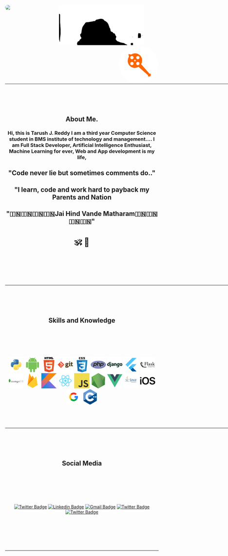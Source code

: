 <!-- <div align='center'> <img align='center' src="FILE-2020-10-03-15-51-14-unscreen.gif" width="280"></div> -->
<!-- <div style="height: 90px;"></div> -->
<img align='left' style="border-radius: 90px" src="https://media.giphy.com/media/llarwdtFqG63IlqUR1/giphy.gif" width="130">
<div align='center'>
<img  src="FILE-2020-10-03-15-51-14-unscreen.gif" width="280">
<img align='right' style="border-radius: 90px" src="C60526BE-EB92-4926-AAD4-5E6F169EF121_4_5005_c.jpeg" width="130"></div>
<div style="height: 60px;"></div>

<hr width="900px">
<div style="height: 60px;"></div>
<h2 align='center'  color='red'> About Me.</h2>
<h3 align='center'  color='red'> Hi, this is Tarush J. Reddy I am a third year Computer Science student in  BMS institute of technology and management.... I am  Full Stack Developer, Artificial Intelligence Enthusiast, Machine Learning for ever, Web and App development is my life,
 </h3>



 <h2 align='center'>"Code never lie but sometimes comments do.."</h2>

 <h2 align='center'>"I learn, code and work hard to payback my Parents and Nation</h2>

 <h2 align='center'>"🇮🇳🇮🇳🇮🇳🇮🇳Jai Hind Vande Matharam🇮🇳🇮🇳🇮🇳🇮🇳"</h2>
<h1 align='center'>🕉 🧿</h1>
<div style="height: 90px;"></div>








<hr width="900px">
<div style="height: 60px;"></div>
<h2 align='center'  color='red'> Skills and Knowledge</h2>

<div style="height: 90px;"></div>

<div align='center'>
<div align='center'>
        <code><img height="50" width="50"
                        src="https://raw.githubusercontent.com/github/explore/80688e429a7d4ef2fca1e82350fe8e3517d3494d/topics/python/python.png"></code>
        <code><img height="50" width="50"
                        src="https://raw.githubusercontent.com/github/explore/80688e429a7d4ef2fca1e82350fe8e3517d3494d/topics/android/android.png"></code>
        <code><img height="50" width="50"
                        src="https://raw.githubusercontent.com/github/explore/80688e429a7d4ef2fca1e82350fe8e3517d3494d/topics/html/html.png"></code>
        <code><img height="50" width="50"
                        src="https://raw.githubusercontent.com/github/explore/80688e429a7d4ef2fca1e82350fe8e3517d3494d/topics/git/git.png"></code>
        <code><img height="50" width="50"
                        src="https://raw.githubusercontent.com/github/explore/80688e429a7d4ef2fca1e82350fe8e3517d3494d/topics/css/css.png"></code>
        <code><img height="50" width="50"
                        src="https://raw.githubusercontent.com/github/explore/80688e429a7d4ef2fca1e82350fe8e3517d3494d/topics/php/php.png"></code>
        <code><img height="50" width="50"
                        src="https://raw.githubusercontent.com/github/explore/80688e429a7d4ef2fca1e82350fe8e3517d3494d/topics/django/django.png"></code>
        <code><img height="50" width="50"
                        src="https://raw.githubusercontent.com/github/explore/80688e429a7d4ef2fca1e82350fe8e3517d3494d/topics/flutter/flutter.png"></code>
        <code><img height="50" width="50"
                        src="https://raw.githubusercontent.com/github/explore/80688e429a7d4ef2fca1e82350fe8e3517d3494d/topics/flask/flask.png"></code>
        <code><img height="50" width="50"
                        src="https://raw.githubusercontent.com/github/explore/80688e429a7d4ef2fca1e82350fe8e3517d3494d/topics/mongodb/mongodb.png"></code>
        <code><img height="50" width="50"
                        src="https://raw.githubusercontent.com/github/explore/80688e429a7d4ef2fca1e82350fe8e3517d3494d/topics/firebase/firebase.png"></code>
        <code><img height="50" width="50"
                        src="https://raw.githubusercontent.com/github/explore/80688e429a7d4ef2fca1e82350fe8e3517d3494d/topics/kotlin/kotlin.png"></code>
        <code><img height="50" width="50"
                        src="https://raw.githubusercontent.com/github/explore/80688e429a7d4ef2fca1e82350fe8e3517d3494d/topics/react/react.png"></code>
        <code><img height="50" width="50"
                        src="https://raw.githubusercontent.com/github/explore/80688e429a7d4ef2fca1e82350fe8e3517d3494d/topics/javascript/javascript.png"></code>
        <code><img height="50" width="50"
                        src="https://raw.githubusercontent.com/github/explore/80688e429a7d4ef2fca1e82350fe8e3517d3494d/topics/nodejs/nodejs.png"></code>
        <code><img height="50" width="50"
                        src="https://raw.githubusercontent.com/github/explore/80688e429a7d4ef2fca1e82350fe8e3517d3494d/topics/vue/vue.png"></code>
        <code><img height="50" width="50"
                        src="https://raw.githubusercontent.com/github/explore/80688e429a7d4ef2fca1e82350fe8e3517d3494d/topics/java/java.png"></code>
        <code><img height="50" width="50"
                        src="https://raw.githubusercontent.com/github/explore/80688e429a7d4ef2fca1e82350fe8e3517d3494d/topics/ios/ios.png"></code>
        <code><img height="50" width="50"
                        src="https://raw.githubusercontent.com/github/explore/80688e429a7d4ef2fca1e82350fe8e3517d3494d/topics/google/google.png"></code>
        <code><img height="50" width="50"
                        src="https://raw.githubusercontent.com/github/explore/80688e429a7d4ef2fca1e82350fe8e3517d3494d/topics/cpp/cpp.png"></code>
</div>
<div style="height: 60px;"></div>

<hr width="900px">
<div style="height: 60px;"></div>
<h2 align='center'  color='red'> Social Media</h2>

<div style="height: 90px;"></div>

<div align='center'>

[![Twitter Badge](https://img.shields.io/badge/tarushjreddy-%231DA1F2.svg?&style=for-the-badge&logo=twitter&logoColor=white&link=https://twitter.com/tarushjreddy)](https://twitter.com/tarushjreddy)   [![Linkedin Badge](https://img.shields.io/badge/TarushJ.Reddy-%230077B5.svg?&style=for-the-badge&logo=linkedin&logoColor=white)](https://www.linkedin.com/in/Tarush-J.-Reddy-71849a148/)  [![Gmail Badge](https://img.shields.io/badge/tarushjreddy63@gmail.com-D14836?&style=for-the-badge&logo=gmail&logoColor=white&link=mailto:tarushjreddy63@gmail.com)](mailto:tarushjreddy63@gmail.com)  [![Twitter Badge](https://img.shields.io/badge/WHATSAPP-25D366?&style=for-the-badge&logo=whatsapp&logoColor=white&link=https://twitter.com/tarushjreddy)](https://whatsapp.com/) [![Twitter Badge](https://img.shields.io/badge/instagram-%23E4405F.svg?&style=for-the-badge&logo=instagram&logoColor=white&link=https://twitter.com/tarushjreddy)](https://instagram.com/) 
</div>
<div style="height: 90px;"></div>
<hr>




